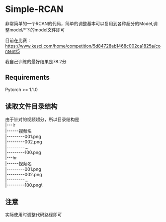# Simple-RCAN

非常简单的一个RCAN的代码，简单的调整基本可以复用到各种超分的Model,调整model/*下的model文件即可

目前在比赛：https://www.kesci.com/home/competition/5d84728ab1468c002ca1825a/content/5

我自己训练的最好结果是78.2分

## Requirements
Pytorch >= 1.1.0


## 读取文件目录结构
由于针对的视频超分，所以目录结构是\
|---lr\
|------视频名\
|---------001.png\
|---------002.png\
|---------...\
|---------100.png\
|---hr\
|------视频名\
|---------001.png\
|---------002.png\
|---------...\
|---------100.png\

## 注意
实际使用时调整代码路径即可